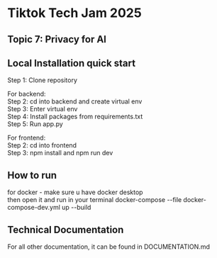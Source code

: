 # Tiktok Tech Jam 2025

## Topic 7: Privacy for AI

## Local Installation quick start

Step 1: Clone repository<br>

For backend: <br>
Step 2: cd into backend and create virtual env<br>
Step 3: Enter virtual env<br>
Step 4: Install packages from requirements.txt<br>
Step 5: Run app.py<br>

For frontend:<br>
Step 2: cd into frontend<br>
Step 3: npm install and npm run dev<br>

## How to run

for docker - make sure u have docker desktop<br>
then open it and run in your terminal docker-compose --file docker-compose-dev.yml up --build<br>

## Technical Documentation

For all other documentation, it can be found in DOCUMENTATION.md
